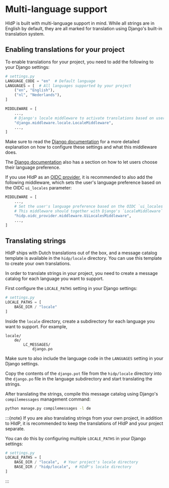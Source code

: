# Multi-language support

HIdP is built with multi-language support in mind. While all strings are in English by default, they
are all marked for translation using Django's built-in translation system.

## Enabling translations for your project

To enable translations for your project, you need to add the following to your Django settings:

```python
# settings.py
LANGUAGE_CODE = "en"  # Default language
LANGUAGES = [  # All languages supported by your project
    ("en", "English"),
    ("nl", "Nederlands"),
]

MIDDLEWARE = [
    ...,
    # Django's locale middleware to activate translations based on user's language preference
    "django.middleware.locale.LocaleMiddleware",
    ...,
]
```

Make sure to read the [Django documentation](https://docs.djangoproject.com/en/stable/topics/i18n/translation/#how-django-discovers-language-preference)
for a more detailed explanation on how to configure these settings and what this middleware does.

The [Django documentation](https://docs.djangoproject.com/en/stable/topics/i18n/translation/#the-set-language-redirect-view)
also has a section on how to let users choose their language preference.

If you use HIdP as an [OIDC provider](project:./configure-as-oidc-provider.md), it is recommended to also
add the following middleware, which sets the user's language preference based on the OIDC `ui_locales` parameter:

```python
MIDDLEWARE = [
    ...,
    # Set the user's language preference based on the OIDC `ui_locales` parameter
    # This middleware should together with Django's `LocaleMiddleware`
    "hidp.oidc_provider.middleware.UiLocalesMiddleware",
    ...,
]
```

## Translating strings

HIdP ships with Dutch translations out of the box, and a message catalog template is available in the
`hidp/locale` directory. You can use this template to create your own translations.

In order to translate strings in your project, you need to create a message catalog for each language you
want to support.

First configure the `LOCALE_PATHS` setting in your Django settings:

```python
# settings.py
LOCALE_PATHS = [
    BASE_DIR / "locale"
]
```

Inside the `locale` directory, create a subdirectory for each language you want to support. For example,

```
locale/
    de/
        LC_MESSAGES/
            django.po
```

Make sure to also include the language code in the `LANGUAGES` setting in your Django settings.

Copy the contents of the `django.pot` file from the `hidp/locale` directory into the `django.po` file in the
language subdirectory and start translating the strings.

After translating the strings, compile this message catalog using Django's `compilemessages` management command:

```bash
python manage.py compilemessages -l de
```

:::{note}
If you are also translating strings from your own project, in addition to HIdP, it is recommended to keep
the translations of HIdP and your project separate.

You can do this by configuring multiple `LOCALE_PATHS` in your Django settings:

```python
# settings.py
LOCALE_PATHS = [
    BASE_DIR / "locale",  # Your project's locale directory
    BASE_DIR / "hidp/locale",  # HIdP's locale directory
]
```
:::
